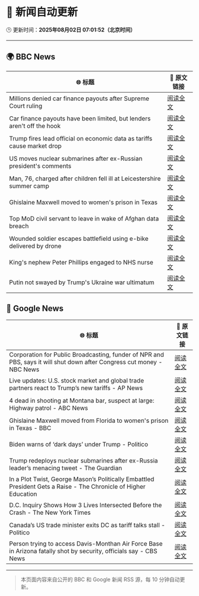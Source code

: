 # 🧠 新闻自动更新

🕒 更新时间：**2025年08月02日 07:01:52（北京时间）**

---

## 🌍 BBC News

| 🌐 标题 | 🔗 原文链接 |
|--------|-------------|
| Millions denied car finance payouts after Supreme Court ruling | [阅读全文](https://www.bbc.com/news/articles/cj9w0dj0yjyo?at_medium=RSS&at_campaign=rss) |
| Car finance payouts have been limited, but lenders aren't off the hook | [阅读全文](https://www.bbc.com/news/articles/c9qy7wy4ey1o?at_medium=RSS&at_campaign=rss) |
| Trump fires lead official on economic data as tariffs cause market drop | [阅读全文](https://www.bbc.com/news/articles/cvg3xrrzdr0o?at_medium=RSS&at_campaign=rss) |
| US moves nuclear submarines after ex-Russian president's comments | [阅读全文](https://www.bbc.com/news/articles/c93dgr2dd53o?at_medium=RSS&at_campaign=rss) |
| Man, 76, charged after children fell ill at Leicestershire summer camp | [阅读全文](https://www.bbc.com/news/articles/c4gz32kp0d0o?at_medium=RSS&at_campaign=rss) |
| Ghislaine Maxwell moved to women's prison in Texas | [阅读全文](https://www.bbc.com/news/articles/czd049y2qymo?at_medium=RSS&at_campaign=rss) |
| Top MoD civil servant to leave in wake of Afghan data breach | [阅读全文](https://www.bbc.com/news/articles/cvgprxzggz4o?at_medium=RSS&at_campaign=rss) |
| Wounded soldier escapes battlefield using e-bike delivered by drone | [阅读全文](https://www.bbc.com/news/videos/czd0lp6d009o?at_medium=RSS&at_campaign=rss) |
| King's nephew Peter Phillips engaged to NHS nurse | [阅读全文](https://www.bbc.com/news/articles/cly6kj7k97po?at_medium=RSS&at_campaign=rss) |
| Putin not swayed by Trump's Ukraine war ultimatum | [阅读全文](https://www.bbc.com/news/articles/cn845mm7xemo?at_medium=RSS&at_campaign=rss) |

## 📰 Google News

| 🌐 标题 | 🔗 原文链接 |
|--------|-------------|
| Corporation for Public Broadcasting, funder of NPR and PBS, says it will shut down after Congress cut money - NBC News | [阅读全文](https://news.google.com/rss/articles/CBMiqgFBVV95cUxNQkxHOWdYcDFhcVZ5aXJLR0hheXVCVmozU2sxRmNPYmVYUklLUzJZYWZNMHJ2QTc1QlRwbThrZmo3LU5scjVzVW4zY3ppZkw5ZG1PR3VBSng5a0o4VkdsN2dLbnRNNjFNdGlLNG9ub2N5QktyZ2Q3VmJXTWJIWl9ZUFliaFBVOXJFc2V2N2hZY2lOUHU0WWpGUW1wcF9uY3ZWY05XT05XZnVZZ9IBVkFVX3lxTE9MWTdGd0pfWHczTk42MVQ5ampOcUJaUUttTnJwU0huSmJKSXN4SlF3VFc4T25yQU51dUhsUWxoRk9fQ2RwNWwtN0JwTU1DN1dsMEJmS2ZB?oc=5) |
| Live updates: U.S. stock market and global trade partners react to Trump’s new tariffs - AP News | [阅读全文](https://news.google.com/rss/articles/CBMiakFVX3lxTE15U2tSOGNPTzdvc09ISFVyQkRZeEU5bndvdnNDOGpHSEExX3pqcXlCdnkwNXAwS19OVmFQa2d0VnBrYVNIdDFKVzJ0NFRGem1UMHo2ZEtQdnJBMG5NNDRTZUEyRk9sRUVkM2c?oc=5) |
| 4 dead in shooting at Montana bar, suspect at large: Highway patrol - ABC News | [阅读全文](https://news.google.com/rss/articles/CBMimgFBVV95cUxPc21mUEx5OHc5ek5COFA1LTRldE1RLWZYcC1kczZVQVlMMHRncW00Uko3QTF2QXl0Rng4ODVPcjdyQWZJc2JGQ0J5anRHc1oyRG5FUVlOYzNrUHo1UkZYMFBMSi1VQ25fV05DVDVyNFBLU1p0eVllSG9fTVFsS1BNNHFJQTV2UEJpbkhBS0NPMmdyZ1hUWHBkclBB0gGfAUFVX3lxTE8xNWdjV2h0WmlBVVMtaFZKU2xUaWFuYVpLWUEzZks4clY3WkpNRmpuUGlDeGNVYlZmZWY5UHNKbWJRUjNWY0djSXVRUnp0QWlkUWowR1plSHpPMlJDeWdvakhkMFBCUlRWZm9VMzByY1FjQXhqMXFNTWFGUmpYN0tmLS1SU1kwU196Y0p1ZTBuS0lVQlp1X1Y3N1Z0Tk53NA?oc=5) |
| Ghislaine Maxwell moved from Florida to women's prison in Texas - BBC | [阅读全文](https://news.google.com/rss/articles/CBMiWkFVX3lxTE9tN0hXYXFWMDNZRmQ0NURvOFFyTVlyaDdzeFh3NWNSTTE5enlKa3JKMTVBRTQ5MUNmQjVPSmxheFBVdDM3MU5XX3BfNlVxUzNlRDdPN2dGLVVpZ9IBX0FVX3lxTE5PcjZmaHZ2b1VDUkFmVWVQd2V0bUJFTC1ZMHVOalVwNEtHNHJ1dTk4MkVLdzJ0MllHZ3ZlNFVSSndST2hRb1dHQnpOM3MwaldyaFo0bFUwMUhnOWI0TW9F?oc=5) |
| Biden warns of ‘dark days’ under Trump - Politico | [阅读全文](https://news.google.com/rss/articles/CBMijwFBVV95cUxOLTdjZGxBT1FuWkFvUEt0WXctNVY4OWpobk4tOGdTNnZXSmwwckw4ODFXaXJ1OFZvdmNIZ21rUHpFVjluTmhLR3hxZDNvaUtxOWh0cW10VS1lRmZYaFJiYW5lNVlvaGNSLWVyckNkaVRSV0pPNXBVeHNISWlWMV8xa3pnZGVEcGNwQ3hRZGQ0aw?oc=5) |
| Trump redeploys nuclear submarines after ex-Russia leader’s menacing tweet - The Guardian | [阅读全文](https://news.google.com/rss/articles/CBMikAFBVV95cUxPZWlTbWZnOTFqM3V3ZHpSNFpmRENDR1dWRmV2RTNfVnp0T1M3N043RFVsVmFXN2oyTFhSQVhGbXB3cWRpSngyeW5BZVdXbGFteFVFVHNSY2YyNEJrYUNMYnhDczczOWhpdnJnZVBxRFdTc2ZTaGM0OW1sQS1wd09ycEstN0cwTzI3QUxJS2V2OTI?oc=5) |
| In a Plot Twist, George Mason’s Politically Embattled President Gets a Raise - The Chronicle of Higher Education | [阅读全文](https://news.google.com/rss/articles/CBMirAFBVV95cUxORjYzcE91enVELW9fZXhFdjFrWlFib0RwbjVXWTJpYkczY2J3U3dnNXh6Z0haNkJIcG85YkNFd0pxQmVFcmlwMkhzUXI3eTdKcjAxT1JEOXN2S3h2M3FudDhSbWVjQlNWd2ExSV91UHVMYkFPR0N2RHNRSVp2T0JRMmFwZUVnTVhkbjlIZEd3MktuS1RBS25fVThmSDIwVWU3aEhlZndydEFBbHpa?oc=5) |
| D.C. Inquiry Shows How 3 Lives Intersected Before the Crash - The New York Times | [阅读全文](https://news.google.com/rss/articles/CBMigwFBVV95cUxPSGVQWnVSa25tNnBrY1BGUUZQeGdsa3U1WGgzNHJLbDBuY2RSS0FrS0FlZjgtVy03eURuS1A4dGF0dTVGTFdfdmJKVjUxQXNicWVEdEFCV1NwMmR3S2V2NERfTUZxY0hEN3BsOVhENWRqbHRPVm80alVWNXhUZ3YxWE5Vaw?oc=5) |
| Canada’s US trade minister exits DC as tariff talks stall - Politico | [阅读全文](https://news.google.com/rss/articles/CBMirAFBVV95cUxOd1BMUW5UVzMzZjZ5SnZCRUpuelUwRFhlTGMzNHNHYTVNdzJtZzlpMTZPeHVLS1R5TWxYV0VWMkNlUV9DYmJHODFocXpxbWs2OWN6clY3SkVoMV85LWFQR3V6NjJJWmoxMFpvWlMwR1NkdXd0enkwU0RSbndlWktiaWhPN0RFTjNhZ1h6blBpY0RJQkRZNmF5U2E0UWF6bmc1WW5hSDc1S2NLaWNa?oc=5) |
| Person trying to access Davis-Monthan Air Force Base in Arizona fatally shot by security, officials say - CBS News | [阅读全文](https://news.google.com/rss/articles/CBMiggFBVV95cUxQT3BVSF82V211ckFjMTczLXBPVHd2VXBTem1aQXBPWlVzdG5jLWFma3B5Q3dLQ09IMVNjcGVvUGlGcWFkaFpUSGtjbUxlLWRveEJPVThHaHo2RnZFaGNUS2RTRWFOT29nTzIxakRzbnZ2bnFFdTJodEdMbEhIS0c2OFFn0gGHAUFVX3lxTFBiazMzbk1yOU55VGFZTWhJbGRfaExTMWtTS0tLVEl4UFFyOE0yUEtPNWVETjJfM21id1E4ZDVET21MdXByaEplUjZtT0xuak9MWWQ5bWxBU19rdDQ1aURkbWtyU0ZJUWtCWDVldjBBZjZ0RFFxdnNTdnVZM3k0T29EaEtDazh6WQ?oc=5) |

---
> 本页面内容来自公开的 BBC 和 Google 新闻 RSS 源，每 10 分钟自动更新。